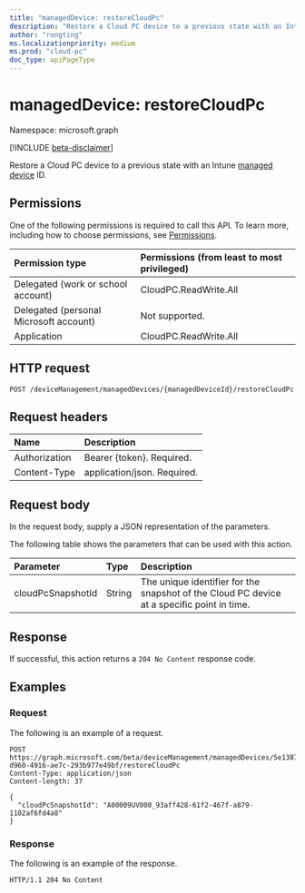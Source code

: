 ```yaml
---
title: "managedDevice: restoreCloudPc"
description: "Restore a Cloud PC device to a previous state with an Intune managed device ID."
author: "rongting"
ms.localizationpriority: medium
ms.prod: "cloud-pc"
doc_type: apiPageType
---
```


# managedDevice: restoreCloudPc
Namespace: microsoft.graph

[!INCLUDE [beta-disclaimer](../../includes/beta-disclaimer.md)]

Restore a Cloud PC device to a previous state with an Intune [managed device](../resources/cloudpc.md) ID.

## Permissions
One of the following permissions is required to call this API. To learn more, including how to choose permissions, see [Permissions](/graph/permissions-reference).

|Permission type|Permissions (from least to most privileged)|
|:---|:---|
|Delegated (work or school account)|CloudPC.ReadWrite.All|
|Delegated (personal Microsoft account)|Not supported.|
|Application|CloudPC.ReadWrite.All|

## HTTP request

<!-- {
  "blockType": "ignored"
}
-->
``` http
POST /deviceManagement/managedDevices/{managedDeviceId}/restoreCloudPc
```

## Request headers
|Name|Description|
|:---|:---|
|Authorization|Bearer {token}. Required.|
|Content-Type|application/json. Required.|

## Request body
In the request body, supply a JSON representation of the parameters.

The following table shows the parameters that can be used with this action.

|Parameter|Type|Description|
|:---|:---|:---|
|cloudPcSnapshotId|String|The unique identifier for the snapshot of the Cloud PC device at a specific point in time.|



## Response

If successful, this action returns a `204 No Content` response code.

## Examples

### Request
The following is an example of a request.

<!-- {
  "blockType": "request",
  "name": "manageddevicethis.restorecloudpc"
}
-->
``` http
POST https://graph.microsoft.com/beta/deviceManagement/managedDevices/5e1387aa-d960-4916-ae7c-293b977e49bf/restoreCloudPc
Content-Type: application/json
Content-length: 37

{
  "cloudPcSnapshotId": "A00009UV000_93aff428-61f2-467f-a879-1102af6fd4a8"
}
```



### Response
The following is an example of the response.
<!-- {
  "blockType": "response",
  "truncated": true
}
-->
``` http
HTTP/1.1 204 No Content
```

